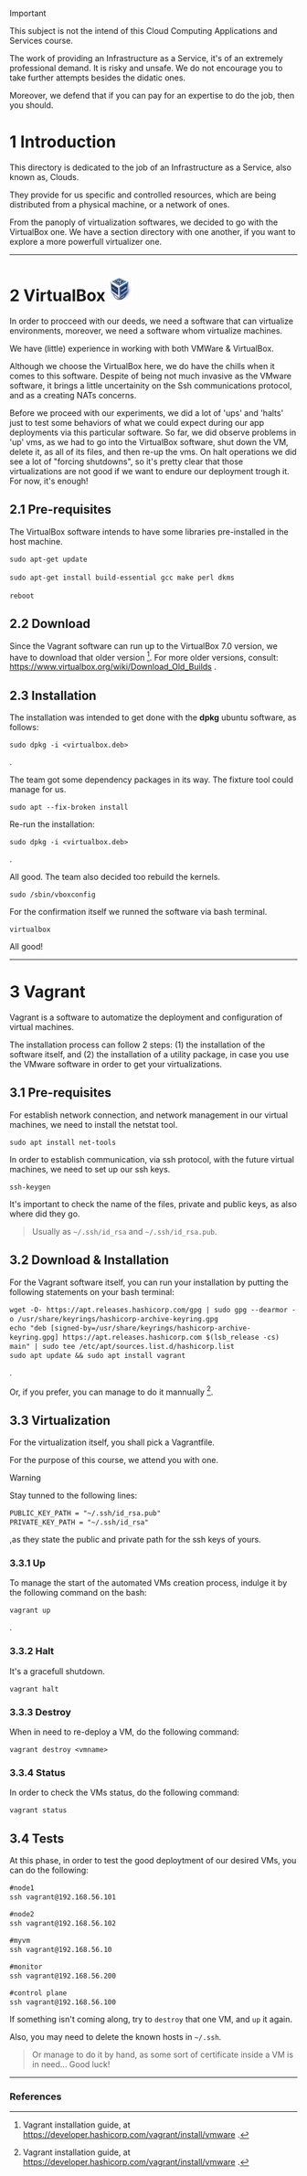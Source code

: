 > [!IMPORTANT]
> This subject is not the intend of this Cloud Computing Applications and Services course.
>
> The work of providing an Infrastructure as a Service, it's of an extremely professional demand. It is risky and unsafe. We do not encourage you to take further attempts besides the didatic ones.
>
> Moreover, we defend that if you can pay for an expertise to do the job, then you should.

# 1 Introduction
This directory is dedicated to the job of an Infrastructure as a Service, also known as, Clouds.

They provide for us specific and controlled resources, which are being distributed from a physical machine, or a network of ones.

From the panoply of virtualization softwares, we decided to go with the VirtualBox one. We have a section directory with one another, if you want to explore a more powerfull virtualizer one.

<hr>

# 2 VirtualBox <img src="media/assets/logos/Virtualbox_logo.png" width="42">
In order to procceed with our deeds, we need a software that can virtualize environments, moreover, we need a software whom virtualize machines.

We have (little) experience in working with both VMWare & VirtualBox.

Although we choose the VirtualBox here, we do have the chills when it comes to this software. Despite of being not much invasive as the VMware software, it brings a little uncertainity on the Ssh communications protocol, and as a creating NATs concerns.

Before we proceed with our experiments, we did a lot of 'ups' and 'halts' just to test some behaviors of what we could expect during our app deployments via this particular software. So far, we did observe problems in 'up' vms, as we had to go into the VirtualBox software, shut down the VM, delete it, as all of its files, and then re-up the vms. On halt operations we did see a lot of "forcing shutdowns", so it's pretty clear that those virtualizations are not good if we want to endure our deployment trough it. For now, it's enough!

## 2.1 Pre-requisites
The VirtualBox software intends to have some libraries pre-installed in the host machine.
```
sudo apt-get update 

sudo apt-get install build-essential gcc make perl dkms

reboot
```

## 2.2 Download
Since the Vagrant software can run up to the VirtualBox 7.0 version, we have to download that older version [^1]. For more older versions, consult: https://www.virtualbox.org/wiki/Download_Old_Builds .


## 2.3 Installation
The installation was intended to get done with the **dpkg** ubuntu software, as follows:
```
sudo dpkg -i <virtualbox.deb>
```
.

The team got some dependency packages in its way. The fixture tool could manage for us.
```
sudo apt --fix-broken install
```

Re-run the installation:
```
sudo dpkg -i <virtualbox.deb>
```
.

All good. The team also decided too rebuild the kernels.
```
sudo /sbin/vboxconfig
```

For the confirmation itself we runned the software via bash terminal.
```
virtualbox
```

All good!

<hr>

# 3 Vagrant
Vagrant is a software to automatize the deployment and configuration of virtual machines.

The installation process can follow 2 steps: (1) the installation of the software itself, and (2) the installation of a utility package, in case you use the VMware software in order to get your virtualizations.

## 3.1 Pre-requisites
For establish network connection, and network management in our virtual machines, we need to install the netstat tool.
```
sudo apt install net-tools
```

In order to establish communication, via ssh protocol, with the future virtual machines, we need to set up our ssh keys.
```
ssh-keygen
```
It's important to check the name of the files, private and public keys, as also where did they go.
> Usually as ```~/.ssh/id_rsa``` and ```~/.ssh/id_rsa.pub```.


## 3.2 Download & Installation
For the Vagrant software itself, you can run your installation by putting the following statements on your bash terminal:
```
wget -O- https://apt.releases.hashicorp.com/gpg | sudo gpg --dearmor -o /usr/share/keyrings/hashicorp-archive-keyring.gpg
echo "deb [signed-by=/usr/share/keyrings/hashicorp-archive-keyring.gpg] https://apt.releases.hashicorp.com $(lsb_release -cs) main" | sudo tee /etc/apt/sources.list.d/hashicorp.list
sudo apt update && sudo apt install vagrant
```
.

Or, if you prefer, you can manage to do it mannually [^1].

## 3.3 Virtualization
For the virtualization itself, you shall pick a Vagrantfile.

For the purpose of this course, we attend you with one.

> [!WARNING]
> Stay tunned to the following lines:
> ```
> PUBLIC_KEY_PATH = "~/.ssh/id_rsa.pub"
> PRIVATE_KEY_PATH = "~/.ssh/id_rsa"
> ```
> ,as they state the public and private path for the ssh keys of yours.

### 3.3.1 Up
To manage the start of the automated VMs creation process, indulge it by the following command on the bash:
```
vagrant up
```
.

### 3.3.2 Halt
It's a gracefull shutdown.
```
vagrant halt
```

### 3.3.3 Destroy
When in need to re-deploy a VM, do the following command:
```
vagrant destroy <vmname>
```


### 3.3.4 Status
In order to check the VMs status, do the following command:
```
vagrant status
```

## 3.4 Tests
At this phase, in order to test the good deploytment of our desired VMs, you can do the following:
```
#node1
ssh vagrant@192.168.56.101
```
```
#node2
ssh vagrant@192.168.56.102
```
```
#myvm
ssh vagrant@192.168.56.10
```
```
#monitor
ssh vagrant@192.168.56.200
```
```
#control plane
ssh vagrant@192.168.56.100
```

If something isn't coming along, try to ```destroy``` that one VM, and ```up``` it again.

Also, you may need to delete the known hosts in ```~/.ssh```.

> Or manage to do it by hand, as some sort of certificate inside a VM is in need...
> Good luck!

<!--References-->
<hr>

### References

[^1]: Vagrant installation guide, at https://developer.hashicorp.com/vagrant/install/vmware .


[^1]: VirtualBox v7.0 https://www.virtualbox.org/wiki/Download_Old_Builds_7_0 .
